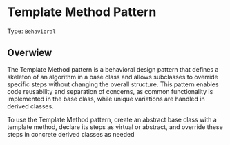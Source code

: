# Template Method Pattern

Type: `Behavioral`

## Overwiew

The Template Method pattern is a behavioral design pattern that defines a skeleton of an algorithm in a base class and allows subclasses to override specific steps without changing the overall structure. This pattern enables code reusability and separation of concerns, as common functionality is implemented in the base class, while unique variations are handled in derived classes.

To use the Template Method pattern, create an abstract base class with a template method, declare its steps as virtual or abstract, and override these steps in concrete derived classes as needed
